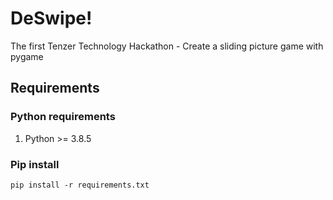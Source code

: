 # DeSwipe!
The first Tenzer Technology Hackathon - Create a sliding picture game with pygame

## Requirements
### Python requirements
1. Python >= 3.8.5
### Pip install
```
pip install -r requirements.txt
```

## 